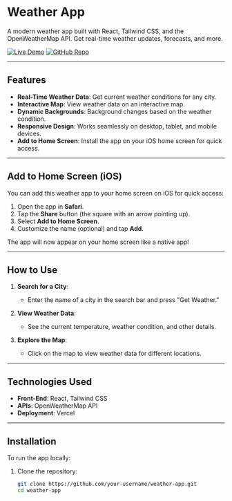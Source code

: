 # Weather App

A modern weather app built with React, Tailwind CSS, and the OpenWeatherMap API. Get real-time weather updates, forecasts, and more.

[![Live Demo](https://img.shields.io/badge/Live-Demo-brightgreen)](https://weather-app-lemon-nu-39.vercel.app/)
[![GitHub Repo](https://img.shields.io/badge/GitHub-Repo-blue)](https://github.com/your-username/weather-app)

---

## Features

- **Real-Time Weather Data**: Get current weather conditions for any city.
- **Interactive Map**: View weather data on an interactive map.
- **Dynamic Backgrounds**: Background changes based on the weather condition.
- **Responsive Design**: Works seamlessly on desktop, tablet, and mobile devices.
- **Add to Home Screen**: Install the app on your iOS home screen for quick access.

---

## Add to Home Screen (iOS)

You can add this weather app to your home screen on iOS for quick access:

1. Open the app in **Safari**.
2. Tap the **Share** button (the square with an arrow pointing up).
3. Select **Add to Home Screen**.
4. Customize the name (optional) and tap **Add**.

The app will now appear on your home screen like a native app!

---

## How to Use

1. **Search for a City**:
   - Enter the name of a city in the search bar and press "Get Weather."

2. **View Weather Data**:
   - See the current temperature, weather condition, and other details.

3. **Explore the Map**:
   - Click on the map to view weather data for different locations.

---

## Technologies Used

- **Front-End**: React, Tailwind CSS
- **APIs**: OpenWeatherMap API
- **Deployment**: Vercel

---

## Installation

To run the app locally:

1. Clone the repository:
   ```bash
   git clone https://github.com/your-username/weather-app.git
   cd weather-app
